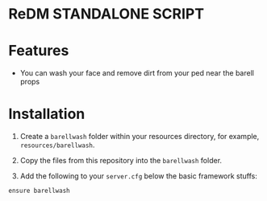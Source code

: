 # ReDM STANDALONE SCRIPT

# Features

- You can wash your face and remove dirt from your ped near the barell props

# Installation

1. Create a `barellwash` folder within your resources directory, for example, `resources/barellwash`.

2. Copy the files from this repository into the `barellwash` folder.

3. Add the following to your `server.cfg` below the basic framework stuffs:

```
ensure barellwash
```

